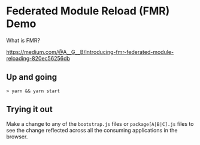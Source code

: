 # Federated Module Reload (FMR) Demo

What is FMR?

https://medium.com/@A__G__B/introducing-fmr-federated-module-reloading-820ec56256db

## Up and going

```shell
> yarn && yarn start
```

## Trying it out

Make a change to any of the `bootstrap.js` files or `package[A|B|C].js` files to see the change reflected across all the consuming applications in the browser.
